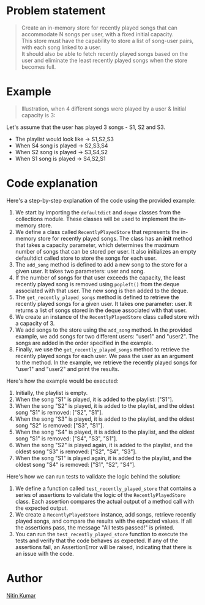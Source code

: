 # Problem statement

> Create an in-memory store for recently played songs that can accommodate N songs per user, with a fixed initial capacity.  
> This store must have the capability to store a list of song-user pairs, with each song linked to a user.  
> It should also be able to fetch recently played songs based on the user and eliminate the least recently played songs when the store becomes full.  


# Example

> Illustration, when 4 different songs were played by a user & Initial capacity is 3:  

Let's assume that the user has played 3 songs - S1, S2 and S3.
- The playlist would look like -> S1,S2,S3
- When S4 song is played -> S2,S3,S4 
- When S2 song is played -> S3,S4,S2 
- When S1 song is played -> S4,S2,S1


# Code explanation

Here's a step-by-step explanation of the code using the provided example:

1. We start by importing the `defaultdict` and `deque` classes from the collections module. These classes will be used to implement the in-memory store.
2. We define a class called `RecentlyPlayedStore` that represents the in-memory store for recently played songs. The class has an __init__ method that takes a capacity parameter, which determines the maximum number of songs that can be stored per user. It also initializes an empty defaultdict called store to store the songs for each user.
3. The `add_song` method is defined to add a new song to the store for a given user. It takes two parameters: user and song. 
4. If the number of songs for that user exceeds the capacity, the least recently played song is removed using `popleft()` from the deque associated with that user. The new song is then added to the deque.
5. The `get_recently_played_songs` method is defined to retrieve the recently played songs for a given user. It takes one parameter: user. It returns a list of songs stored in the deque associated with that user.
6. We create an instance of the `RecentlyPlayedStore` class called store with a capacity of 3.
7. We add songs to the store using the `add_song` method. In the provided example, we add songs for two different users: "user1" and "user2". The songs are added in the order specified in the example.
8. Finally, we use the `get_recently_played_songs` method to retrieve the recently played songs for each user. We pass the user as an argument to the method. In the example, we retrieve the recently played songs for "user1" and "user2" and print the results.

Here's how the example would be executed:

1. Initially, the playlist is empty.
2. When the song "S1" is played, it is added to the playlist: ["S1"].
3. When the song "S2" is played, it is added to the playlist, and the oldest song "S1" is removed: ["S2", "S1"].
4. When the song "S3" is played, it is added to the playlist, and the oldest song "S2" is removed: ["S3", "S1"].
5. When the song "S4" is played, it is added to the playlist, and the oldest song "S1" is removed: ["S4", "S3", "S1"].
6. When the song "S2" is played again, it is added to the playlist, and the oldest song "S3" is removed: ["S2", "S4", "S3"].
7. When the song "S1" is played again, it is added to the playlist, and the oldest song "S4" is removed: ["S1", "S2", "S4"].

Here's how we can run tests to validate the logic behind the solution:

1. We define a function called `test_recently_played_store` that contains a series of assertions to validate the logic of the `RecentlyPlayedStore` class. Each assertion compares the actual output of a method call with the expected output.
2. We create a `RecentlyPlayedStore` instance, add songs, retrieve recently played songs, and compare the results with the expected values. If all the assertions pass, the message "All tests passed!" is printed.
3. You can run the `test_recently_played_store` function to execute the tests and verify that the code behaves as expected. If any of the assertions fail, an AssertionError will be raised, indicating that there is an issue with the code.

# Author

[Nitin Kumar](https://linkedin.com/in/nitin30kumar/)
